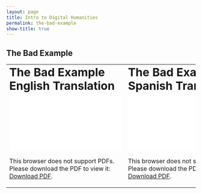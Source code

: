 ```yaml
---
layout: page
title: Intro to Digital Humanities
permalink: the-bad-example
show-title: true
---
```


The Bad Example
--
<table border="0">
 <tr>
    <td><b style="font-size:30px">The Bad Example English Translation</b></td>
    <td><b style="font-size:30px">The Bad Example Spanish Translation</b></td>
 </tr>
 <tr>
    <td><object data="assets/pdfs/the-bad-example-english.pdf" type="application/pdf" width="300px" height="300px">
    <embed src="assets/pdfs/the-bad-example-english.pdf">
        <p>This browser does not support PDFs. Please download the PDF to view it: <a href="assets/pdfs/the-bad-example-english.pdf">Download PDF</a>.</p>
    </embed>
</object>
</td>
    <td><object data="assets/pdfs/the-bad-example-spanish.pdf" type="application/pdf" width="300px" height="300px">
    <embed src="assets/pdfs/the-bad-example-spanish.pdf">
        <p>This browser does not support PDFs. Please download the PDF to view it: <a href="assets/pdfs/the-bad-example-spanish.pdf">Download PDF</a>.</p>
    </embed>
</object></td>
 </tr>
</table>
